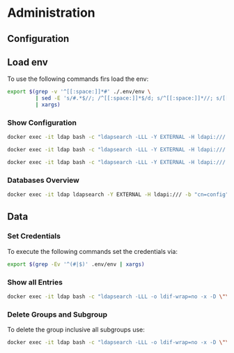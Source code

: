 # Administration

## Configuration

## Load env 

To use the following commands firs load the env:
```bash
export $(grep -v '^[[:space:]]*#' ./.env/env \
         | sed -E 's/#.*$//; /^[[:space:]]*$/d; s/^[[:space:]]*//; s/[[:space:]]*$//; s/[[:space:]]*=[[:space:]]*/=/' \
         | xargs)
```

### Show Configuration
```bash
docker exec -it ldap bash -c "ldapsearch -LLL -Y EXTERNAL -H ldapi:/// -b 'cn=config'"
```

```bash
docker exec -it ldap bash -c "ldapsearch -LLL -Y EXTERNAL -H ldapi:/// -b 'cn=config' -s base '(objectClass=*)'"
```

```bash
docker exec -it ldap bash -c "ldapsearch -LLL -Y EXTERNAL -H ldapi:/// -b 'cn=config' -s base '(objectClass=olcModuleList)'"
```

### Databases Overview
```bash
docker exec -it ldap ldapsearch -Y EXTERNAL -H ldapi:/// -b "cn=config" "(olcDatabase=*)"
```

## Data

### Set Credentials
To execute the following commands set the credentials via:

```bash
export $(grep -Ev '^(#|$)' .env/env | xargs)
```

### Show all Entries
```bash 
docker exec -it ldap bash -c "ldapsearch -LLL -o ldif-wrap=no -x -D \"\$LDAP_ADMIN_DN\" -w \"\$LDAP_ADMIN_PASSWORD\" -b \"\$LDAP_ROOT\"";
```

### Delete Groups and Subgroup
To delete the group inclusive all subgroups use:
```bash
docker exec -it ldap bash -c "ldapsearch -LLL -o ldif-wrap=no -x -D \"\$LDAP_ADMIN_DN\" -w \"\$LDAP_ADMIN_PASSWORD\" -b \"ou=applications,ou=groups,\$LDAP_ROOT\" dn | sed -n 's/^dn: //p' | tac | while read -r dn; do echo \"Deleting \$dn\"; ldapdelete -x -D \"\$LDAP_ADMIN_DN\" -w \"\$LDAP_ADMIN_PASSWORD\" \"\$dn\"; done"

```